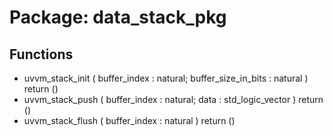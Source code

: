 # Package: data_stack_pkg

## Functions
- uvvm_stack_init <font id="function_arguments">( buffer_index          : natural; buffer_size_in_bits   : natural ) </font> <font id="function_return">return ()</font>
- uvvm_stack_push <font id="function_arguments">( buffer_index          : natural; data                  : std_logic_vector ) </font> <font id="function_return">return ()</font>
- uvvm_stack_flush <font id="function_arguments">( buffer_index          : natural ) </font> <font id="function_return">return ()</font>
